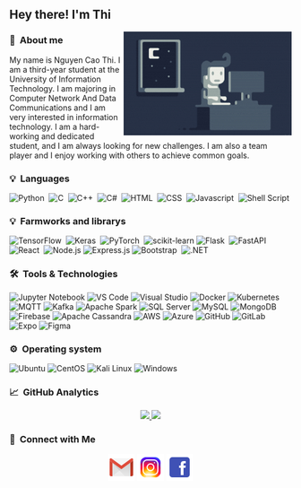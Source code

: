 <h2>Hey there! I'm Thi</h2>

<!-- ## 👋 &nbsp;Hey there! I'm Aditya -->

<img alt="Night Coding" src="https://raw.githubusercontent.com/AVS1508/AVS1508/master/assets/Night-Coding.gif" align="right"/>

### 👤 &nbsp;About me
My name is Nguyen Cao Thi. I am a third-year student at the University of Information Technology. I am majoring in Computer Network And Data Communications and I am very interested in information technology. I am a hard-working and dedicated student, and I am always looking for new challenges. I am also a team player and I enjoy working with others to achieve common goals.

### 💡 &nbsp;Languages
![Python](https://img.shields.io/badge/-Python-05122A?style=flat&logo=python)&nbsp;
![C](https://img.shields.io/badge/-C-05122A?style=flat&logo=C&logoColor=A8B9CC)&nbsp;
![C++](https://img.shields.io/badge/-C++-05122A?style=flat&logo=C%2B%2B&logoColor=00599C)&nbsp;
![C#](https://img.shields.io/badge/-C%23-05122A?style=flat&logo=csharp)&nbsp;
![HTML](https://img.shields.io/badge/-HTML-05122A?style=flat&logo=HTML5)&nbsp;
![CSS](https://img.shields.io/badge/-CSS-05122A?style=flat&logo=CSS3&logoColor=1572B6)&nbsp;
![Javascript](https://img.shields.io/badge/-JavaScript-05122A?style=flat&logo=javascript)&nbsp;
![Shell Script](https://img.shields.io/badge/Shell%20Script-gray?logo=gnu-bash&style=flat-square)&nbsp;


### 💡 &nbsp;Farmworks and librarys
![TensorFlow](https://img.shields.io/badge/TensorFlow-007ACC?logo=tensorflow&style=flat-square)&nbsp;
![Keras](https://img.shields.io/badge/Keras-D00000?logo=keras&style=flat-square)&nbsp;
![PyTorch](https://img.shields.io/badge/PyTorch-007ACC?logo=pytorch&style=flat-square)&nbsp;
![scikit-learn](https://img.shields.io/badge/scikit--learn-F7931E?logo=scikit-learn&logoColor=white&style=flat-square)
![Flask](https://img.shields.io/badge/Flask-000000?logo=flask&style=flat-square)&nbsp;
![FastAPI](https://img.shields.io/badge/FastAPI-009688?logo=fastapi&logoColor=white&style=flat-square)
![React](https://img.shields.io/badge/React-0A2A42?logo=react&style=flat-square)&nbsp;
![Node.js](https://img.shields.io/badge/Node.js-0A2A12?logo=node.js&style=flat-square)
![Express.js](https://img.shields.io/badge/Express.js-000000?logo=express&style=flat-square)
![Bootstrap](https://img.shields.io/badge/Bootstrap-563D7C?logo=bootstrap&logoColor=white&style=flat-square)&nbsp;
![.NET](https://img.shields.io/badge/.NET-512BD4?logo=dot-net&style=flat-square)&nbsp;

### 🛠 &nbsp;Tools & Technologies
![Jupyter Notebook](https://img.shields.io/badge/Jupyter%20Notebook-FFFFFF?logo=jupyter&style=flat-square)
![VS Code](https://img.shields.io/badge/VS%20Code-007ACC?logo=visual-studio-code&style=flat-square)
![Visual Studio](https://img.shields.io/badge/Visual%20Studio-5C2D91?logo=visual-studio&style=flat-square)
![Docker](https://img.shields.io/badge/Docker-000000?logo=docker&logoColor=2496ED&style=flat-square)
![Kubernetes](https://img.shields.io/badge/Kubernetes-326CE5?logo=kubernetes&logoColor=white&style=flat-square)
![MQTT](https://img.shields.io/badge/MQTT-4DC7A0?logo=mqtt&style=flat-square)
![Kafka](https://img.shields.io/badge/Kafka-231F20?logo=apache-kafka&style=flat-square)
![Apache Spark](https://img.shields.io/badge/Apache%20Spark-231F20?logo=apache-spark&style=flat-square)
![SQL Server](https://img.shields.io/badge/SQL%20Server-CC2927?logo=microsoft-sql-server&style=flat-square)
![MySQL](https://img.shields.io/badge/MySQL-4479A1?logo=mysql&logoColor=white&style=flat-square)
![MongoDB](https://img.shields.io/badge/MongoDB-47A248?logo=mongodb&style=flat-square&logoColor=green&labelColor=black&color=black)
![Firebase](https://img.shields.io/badge/Firebase-FFCA28?logo=firebase&style=for-the-badge&logoColor=white&labelColor=black&color=black)
![Apache Cassandra](https://img.shields.io/badge/Apache%20Cassandra-1287B1?style=flat-square&logo=Apache%20Cassandra&logoColor=white)
![AWS](https://img.shields.io/badge/AWS-232F3E?logo=amazon-aws&style=flat-square)
![Azure](https://img.shields.io/badge/Azure-0089D6?logo=microsoft-azure&style=flat-square)
![GitHub](https://img.shields.io/badge/GitHub-181717?logo=github&style=flat-square)
![GitLab](https://img.shields.io/badge/GitLab-FCA121?logo=gitlab&style=flat-square)
![Expo](https://img.shields.io/badge/Expo-000020?logo=expo&style=flat-square)
![Figma](https://img.shields.io/badge/Figma-FFFFFF?logo=figma&style=flat-square)

### ⚙ &nbsp;Operating system
![Ubuntu](https://img.shields.io/badge/Ubuntu-E95420?style=flat-square&logo=ubuntu&logoColor=white)
![CentOS](https://img.shields.io/badge/CentOS-262577?style=flat-square&logo=CentOS&logoColor=white)
![Kali Linux](https://img.shields.io/badge/Kali_Linux-557C94?style=flat-square&logo=kali-linux&logoColor=white)
![Windows](https://img.shields.io/badge/Windows-0078D6?logo=windows&style=flat-square)





### 📈 &nbsp;GitHub Analytics

<p align="center">
<a href="https://github.com/ncthi">
  <img height="180em" src="https://github-readme-stats-eight-theta.vercel.app/api?username=ncthi&show_icons=true&theme=algolia&include_all_commits=true&count_private=true"/>
  <img height="180em" src="https://github-readme-stats-eight-theta.vercel.app/api/top-langs/?username=ncthi&layout=compact&langs_count=8&theme=algolia"/>
</a>
</p>









### 🔔 &nbsp;Connect with Me

<p align="center">
<a href="mailto:caothiu2003@gmail.com"><img src="./assets/gmail_icon.png"/></a>
<a href="https://instagram.com/hi.thine"><img src="./assets/insta_icon.png"/></a>
<a href="https://facebook.com/cao.thi.3344"><img src="./assets/facebook_icon.png"/></a>
</p>
